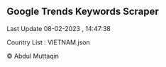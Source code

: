 

## Google Trends Keywords Scraper 
 
Last Update 08-02-2023 , 14:47:38

Country List :
VIETNAM.json



© Abdul Muttaqin 
